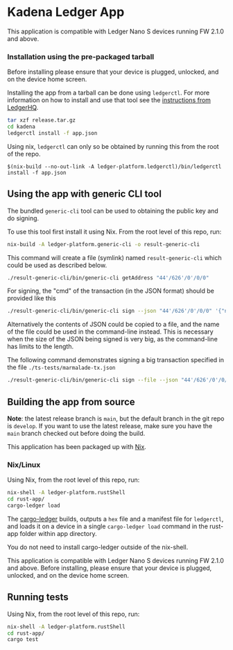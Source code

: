# Kadena Ledger App

This application is compatible with Ledger Nano S devices running FW 2.1.0 and above.

### Installation using the pre-packaged tarball

Before installing please ensure that your device is plugged, unlocked, and on the device home screen. 

Installing the app from a tarball can be done using `ledgerctl`. For more information on how to install and use that tool see the [instructions from LedgerHQ](https://github.com/LedgerHQ/ledgerctl).

```bash
tar xzf release.tar.gz
cd kadena
ledgerctl install -f app.json
```

Using nix, `ledgerctl` can only so be obtained by running this from the root of the repo.

```
$(nix-build --no-out-link -A ledger-platform.ledgerctl)/bin/ledgerctl install -f app.json
```

## Using the app with generic CLI tool

The bundled `generic-cli` tool can be used to obtaining the public key and do signing.

To use this tool first install it using Nix. From the root level of this repo, run:

```bash
nix-build -A ledger-platform.generic-cli -o result-generic-cli
```

This command will create a file (symlink) named `result-generic-cli` which could be used as described below.

```bash
./result-generic-cli/bin/generic-cli getAddress "44'/626'/0'/0/0"
```

For signing, the "cmd" of the transaction (in the JSON format) should be provided like this

```bash
./result-generic-cli/bin/generic-cli sign --json "44'/626'/0'/0/0" '{"networkId":"mainnet01","payload":{"exec":{"data":{"ks":{"pred":"keys-all","keys":["368820f80c324bbc7c2b0610688a7da43e39f91d118732671cd9c7500ff43cca"]}},"code":"(coin.transfer-create \"alice\" \"bob\" (read-keyset \"ks\") 100.1)\n(coin.transfer \"bob\" \"alice\" 0.1)"}},"signers":[{"pubKey":"6be2f485a7af75fedb4b7f153a903f7e6000ca4aa501179c91a2450b777bd2a7","clist":[{"args":["alice","bob",100.1],"name":"coin.TRANSFER"},{"args":[],"name":"coin.GAS"}]},{"pubKey":"368820f80c324bbc7c2b0610688a7da43e39f91d118732671cd9c7500ff43cca","clist":[{"args":["bob","alice",0.1],"name":"coin.TRANSFER"}]}],"meta":{"creationTime":1580316382,"ttl":7200,"gasLimit":1200,"chainId":"0","gasPrice":1.0e-5,"sender":"alice"},"nonce":"2020-01-29 16:46:22.916695 UTC"}'
```

Alternatively the contents of JSON could be copied to a file, and the name of the file could be used in the command-line instead. This is necessary when the size of the JSON being signed is very big, as the command-line has limits to the length.

The following command demonstrates signing a big transaction specified in the file `./ts-tests/marmalade-tx.json`

```bash
./result-generic-cli/bin/generic-cli sign --file --json "44'/626'/0'/0/0" ./ts-tests/marmalade-tx.json
```

## Building the app from source

**Note**: the latest release branch is `main`, but the default branch in the git repo is `develop`.
If you want to use the latest release, make sure you have the `main` branch checked out before doing the build.

This application has been packaged up with [Nix](https://nixos.org/).

### Nix/Linux

Using Nix, from the root level of this repo, run:

```bash
nix-shell -A ledger-platform.rustShell
cd rust-app/
cargo-ledger load
````

The [cargo-ledger](https://github.com/LedgerHQ/cargo-ledger.git) builds, outputs a `hex` file and a manifest file for `ledgerctl`, and loads it on a device in a single `cargo-ledger load` command in the rust-app folder within app directory.

You do not need to install cargo-ledger outside of the nix-shell.

This application is compatible with Ledger Nano S devices running FW 2.1.0 and above. Before installing, please ensure that your device is plugged, unlocked, and on the device home screen. 

## Running tests

Using Nix, from the root level of this repo, run:
```bash
nix-shell -A ledger-platform.rustShell
cd rust-app/
cargo test
````
